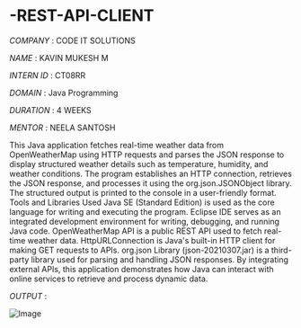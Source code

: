 # -REST-API-CLIENT

*COMPANY* : CODE IT SOLUTIONS

*NAME* : KAVIN MUKESH M

*INTERN ID* : CT08RR

*DOMAIN* : Java Programming

*DURATION* : 4 WEEKS

*MENTOR* : NEELA SANTOSH

This Java application fetches real-time weather data from OpenWeatherMap using HTTP requests and parses the JSON response to display structured weather details such as temperature, humidity, and weather conditions. The program establishes an HTTP connection, retrieves the JSON response, and processes it using the org.json.JSONObject library. The structured output is printed to the console in a user-friendly format.
Tools and Libraries Used
Java SE (Standard Edition) is used as the core language for writing and executing the program.
Eclipse IDE serves as an integrated development environment for writing, debugging, and running Java code.
OpenWeatherMap API is a public REST API used to fetch real-time weather data.
HttpURLConnection is Java's built-in HTTP client for making GET requests to APIs.
org.json Library (json-20210307.jar) is a third-party library used for parsing and handling JSON responses.
By integrating external APIs, this application demonstrates how Java can interact with online services to retrieve and process dynamic data.

*OUTPUT* :

![Image](https://github.com/user-attachments/assets/9474d65d-65f3-4619-9d09-b021728a644b)
